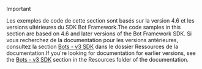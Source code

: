 > [!Important]
> <span data-ttu-id="955da-101">Les exemples de code de cette section sont basés sur la version 4.6 et les versions ultérieures du SDK Bot Framework.</span><span class="sxs-lookup"><span data-stu-id="955da-101">The code samples in this section are based on 4.6 and later versions of the Bot Framework SDK.</span></span> <span data-ttu-id="955da-102">Si vous recherchez de la documentation pour les versions antérieures, consultez la section [Bots - v3 SDK](~/resources/bot-v3/bots-overview.md) dans le dossier Ressources de la documentation.</span><span class="sxs-lookup"><span data-stu-id="955da-102">If you're looking for documentation for earlier versions, see the [Bots - v3 SDK](~/resources/bot-v3/bots-overview.md) section in the Resources folder of the documentation.</span></span>
